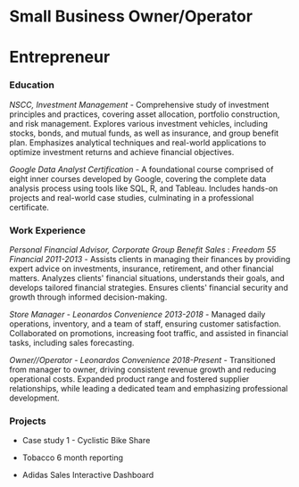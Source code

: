 
# Small Business Owner/Operator

# Entrepreneur

### Education

*NSCC, Investment Management* - Comprehensive study of investment principles and practices, covering asset allocation, portfolio construction, and risk management. Explores various investment vehicles, including stocks, bonds, and mutual funds, as well as insurance, and group benefit plan. Emphasizes analytical techniques and real-world applications to optimize investment returns and achieve financial objectives.

*Google Data Analyst Certification* - A foundational course comprised of eight inner courses developed by Google, covering the complete data analysis process using tools like SQL, R, and Tableau. Includes hands-on projects and real-world case studies, culminating in a professional certificate.

### Work Experience
*Personal Financial Advisor, Corporate Group Benefit Sales* : *Freedom 55 Financial* *2011-2013* - Assists clients in managing their finances by providing expert advice on investments, insurance, retirement, and other financial matters. Analyzes clients' financial situations, understands their goals, and develops tailored financial strategies. Ensures clients' financial security and growth through informed decision-making.

*Store Manager - Leonardos Convenience* *2013-2018* -  Managed daily operations, inventory, and a team of staff, ensuring customer satisfaction. Collaborated on promotions, increasing foot traffic, and assisted in financial tasks, including sales forecasting.

*Owner//Operator - Leonardos Convenience* *2018-Present* - Transitioned from manager to owner, driving consistent revenue growth and reducing operational costs. Expanded product range and fostered supplier relationships, while leading a dedicated team and emphasizing professional development.

### Projects

- Case study 1 - Cyclistic Bike Share

- Tobacco 6 month reporting

- Adidas Sales Interactive Dashboard




